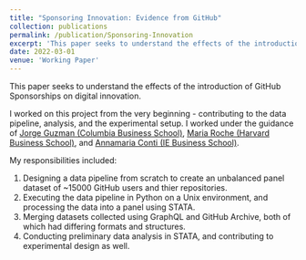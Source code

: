 ```yaml
---
title: "Sponsoring Innovation: Evidence from GitHub"
collection: publications
permalink: /publication/Sponsoring-Innovation
excerpt: 'This paper seeks to understand the effects of the introduction of GitHub Sponsorships on digital innovation.'
date: 2022-03-01
venue: 'Working Paper'
---
```

This paper seeks to understand the effects of the introduction of GitHub Sponsorships on digital innovation. 

I worked on this project from the very beginning - contributing to the data pipeline, analysis, and the experimental setup. 
I worked under the guidance of [Jorge Guzman (Columbia Business School)](https://www.jorgeguzman.co/), [Maria Roche (Harvard Business School)](https://www.hbs.edu/faculty/Pages/profile.aspx?facId=1284955), and [Annamaria Conti (IE Business School)](https://sites.google.com/view/annamariaconti/home-page).

My responsibilities included:
1. Designing a data pipeline from scratch to create an unbalanced panel dataset of ~15000 GitHub users and thier repositories.
2. Executing the data pipeline in Python on a Unix environment, and processing the data into a panel using STATA.
3. Merging datasets collected using GraphQL and GitHub Archive, both of which had differing formats and structures.
4. Conducting preliminary data analysis in STATA, and contributing to experimental design as well.
